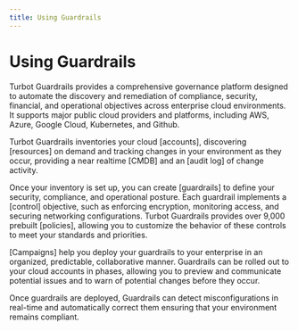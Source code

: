 ```yaml
---
title: Using Guardrails
---
```


# Using Guardrails



​Turbot Guardrails provides a comprehensive governance platform designed to automate the discovery and remediation of compliance, security, financial, and operational objectives across enterprise cloud environments. It supports major public cloud providers and platforms, including AWS, Azure, Google Cloud, Kubernetes, and Github. ​

​Turbot Guardrails inventories your cloud [accounts], discovering [resources] on demand and tracking changes in your environment as they occur, providing a near realtime [CMDB] and an [audit log] of change activity.

Once your inventory is set up, you can create [guardrails] to define your security, compliance, and operational posture.  Each guardrail implements a [control] objective, such as enforcing encryption, monitoring access, and securing networking configurations.  Turbot Guardrails provides over 9,000 prebuilt [policies], allowing you to customize the behavior of these controls to meet your standards and priorities.

[Campaigns] help you deploy your guardrails to your enterprise in an organized, predictable, collaborative manner.  Guardrails can be rolled out to your cloud accounts in phases, allowing you to preview and communicate potential issues and to warn of potential changes before they occur.

Once guardrails are deployed, Guardrails can detect misconfigurations in real-time and automatically correct them ensuring that your environment remains compliant.




<!--
This section provides how-to guides for common tasks.

| Section | Description
| - | -
| [Console](guides/console) | Navigate the Guardrails Console user interface
| [GraphQL](guides/graphql) | Tips and Tricks for GraphQL
| [IAM](guides/iam) | Manage directories, users, and permissions
| [Stacks](guides/using-guardrails/stacks) | Manage resource configurations using OpenTofu, an open-source implementation of Terraform
| [Notifications](guides/using-guardrails/notifications) | Manage real-time alerts to be sent about events that occur in your cloud infrastructure
| [Scheduling](guides/using-guardrails/scheduling) | Manage resource start and stop using custom tags
| [Nunjucks](guides/nunjucks) | Tips and tricks for using Nunjucks, including troubleshooting
| [Quick Actions](guides/quick-actions) | Configuration options for Quick Actions
| [Searching and Filtering](guides/searching-filtering) |  Getting started with Filters in Guardrails
| [Troubleshooting](/guardrails/docs/guides/using-guardrails/troubleshooting) |  Learn how to troubleshoot and resolve common issues when using Guardrails.

-->